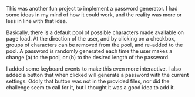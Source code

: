 This was another fun project to implement a password generator. I had some ideas in my mind of how it could work, and the reality was more or less in line with that idea. 

Basically, there is a default pool of possible characters made available on page load. At the direction of the user, and by clicking on a checkbox, groups of characters can be removed from the pool, and re-added to the pool. A password is randomly generated each time the user makes a change (a) to the pool, or (b) to the desired length of the password.

I added some keyboard events to make this even more interactive. I also added a button that when clicked will generate a password with the current settings. Oddly that button was not in the provided files, nor did the challenge seem to call for it, but I thought it was a good idea to add it.
